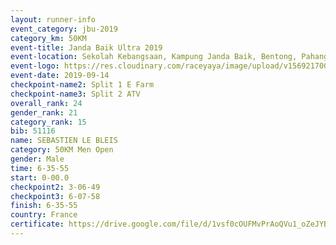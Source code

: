 ```yaml
---
layout: runner-info 
event_category: jbu-2019 
category_km: 50KM 
event-title: Janda Baik Ultra 2019
event-location: Sekolah Kebangsaan, Kampung Janda Baik, Bentong, Pahang, Malaysia 
event-logo: https://res.cloudinary.com/raceyaya/image/upload/v1569217009/logo/janda-baik_vch1pc.jpg 
event-date: 2019-09-14 
checkpoint-name2: Split 1 E Farm 
checkpoint-name3: Split 2 ATV 
overall_rank: 24
gender_rank: 21
category_rank: 15
bib: 51116
name: SEBASTIEN LE BLEIS
category: 50KM Men Open
gender: Male
time: 6-35-55
start: 0-00.0
checkpoint2: 3-06-49
checkpoint3: 6-07-58
finish: 6-35-55
country: France
certificate: https://drive.google.com/file/d/1vsf0cOUFMvPrAoQVu1_oZeJYBLUr_2Zq/view?usp=sharing
---
```

